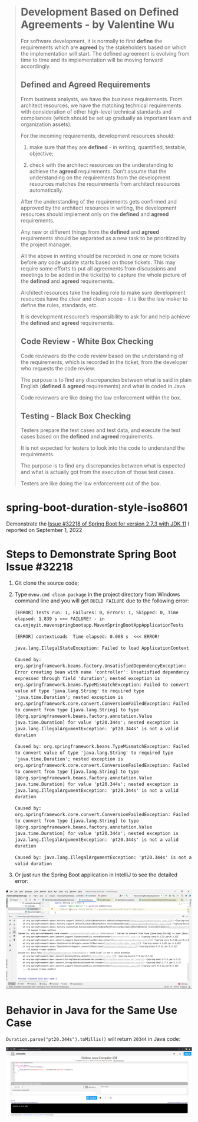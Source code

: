 ># Development Based on Defined Agreements - by Valentine Wu
>
>For software development, it is normally to first **define** the requirements which are **agreed** by the stakeholders based on which the implementation will start. The defined agreement is evolving from time to time and its implementation will be moving forward accordingly. 
>
>## Defined and Agreed Requirements
>
>From business analysts, we have the business requirements. From architect resources, we have the matching technical requirements with consideration of other high-level technical standards and compliances (which should be set up gradually as important team and organization assets).
>
>For the incoming requirements, development resources should:
>
>1. make sure that they are **defined** - in writing, quantified, testable, objective;
>
>2. check with the architect resources on the understanding to achieve the **agreed** requirements. Don’t assume that the understanding on the requirements from the development resources matches the requirements from architect resources automatically.
>
>After the understanding of the requirements gets confirmed and approved by the architect resources in writing, the development resources should implement only on the **defined** and **agreed** requirements.
>
>Any new or different things from the **defined** and **agreed** requirements should be separated as a new task to be prioritized by the project manager.
>
>All the above in writing should be recorded in one or more tickets before any code update starts based on those tickets. This may require some efforts to put all agreements from discussions and meetings to be added in the ticket(s) to capture the whole picture of the **defined** and **agreed** requirements.
>
>Architect resources take the leading role to make sure development resources have the clear and clean scope - it is like the law maker to define the rules, standards, etc. 
>
>It is development resource’s responsibility to ask for and help achieve the **defined** and **agreed** requirements.
>
>## Code Review - White Box Checking
>
>Code reviewers do the code review based on the understanding of the requirements, which is recorded in the ticket, from the developer who requests the code review.
>
>The purpose is to find any discrepancies between what is said in plain English (**defined** & **agreed** requirements) and what is coded in Java.
>
>Code reviewers are like doing the law enforcement within the box.
>
>## Testing - Black Box Checking
>
>Testers prepare the test cases and test data, and execute the test cases based on the **defined** and **agreed** requirements.
>
>It is not expected for testers to look into the code to understand the requirements.
>
>The purpose is to find any discrepancies between what is expected and what is actually got from the execution of those test cases.
>
>Testers are like doing the law enforcement out of the box.


# spring-boot-duration-style-iso8601
Demonstrate the [Issue #32218 of Spring Boot for version 2.7.3 with JDK 11](https://github.com/spring-projects/spring-boot/issues/32218) I reported on September 1, 2022

# Steps to Demonstrate Spring Boot Issue #32218
1. Git clone the source code;
2. Type `mvnw.cmd clean package` in the project directory from Windows command line and you will get `BUILD FAILURE` due to the following error:

    `[ERROR] Tests run: 1, Failures: 0, Errors: 1, Skipped: 0, Time elapsed: 1.839 s <<< FAILURE! - in ca.enjoyit.mavenspringbootapp.MavenSpringBootAppApplicationTests`
    
    `[ERROR] contextLoads  Time elapsed: 0.008 s  <<< ERROR!`
    
    `java.lang.IllegalStateException: Failed to load ApplicationContext`
    
    `Caused by: org.springframework.beans.factory.UnsatisfiedDependencyException: Error creating bean with name 'controller': Unsatisfied dependency expressed through field 'duration'; nested exception is org.springframework.beans.TypeMismatchException: Failed to convert value of type 'java.lang.String' to required type 'java.time.Duration'; nested exception is org.springframework.core.convert.ConversionFailedException: Failed to convert from type [java.lang.String] to type [@org.springframework.beans.factory.annotation.Value java.time.Duration] for value 'pt20.344s'; nested exception is java.lang.IllegalArgumentException: 'pt20.344s' is not a valid duration`
    
    `Caused by: org.springframework.beans.TypeMismatchException: Failed to convert value of type 'java.lang.String' to required type 'java.time.Duration'; nested exception is org.springframework.core.convert.ConversionFailedException: Failed to convert from type [java.lang.String] to type [@org.springframework.beans.factory.annotation.Value java.time.Duration] for value 'pt20.344s'; nested exception is java.lang.IllegalArgumentException: 'pt20.344s' is not a valid duration`
    
    `Caused by: org.springframework.core.convert.ConversionFailedException: Failed to convert from type [java.lang.String] to type [@org.springframework.beans.factory.annotation.Value java.time.Duration] for value 'pt20.344s'; nested exception is java.lang.IllegalArgumentException: 'pt20.344s' is not a valid duration`
    
    `Caused by: java.lang.IllegalArgumentException: 'pt20.344s' is not a valid duration `
3. Or just run the Spring Boot application in IntelliJ to see the detailed error:

![Not Working in Spring Boot](error.png)

# Behavior in Java for the Same Use Case
`Duration.parse("pt20.344s").toMillis()` will return `20344` in Java code:

![Works in Java](java_works.png)
